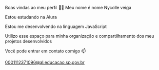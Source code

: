 Boas vindas ao meu perfil 💙💙
Meu nome é nome Nycolle veiga


Estou estudando na Alura

Estou me desenvolvendo na linguagem JavaScript

Utilizo esse espaço para minha organização e compartilhamento dos meu projetos desenvolvidos

Você pode entrar em contato comigo 📫

0001112371096@al.educacao.sp.gov.br
